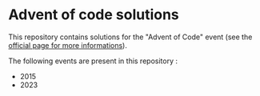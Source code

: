 # Advent of code solutions

This repository contains solutions for the "Advent of Code" event (see the [official page for more informations](https://adventofcode.com/2023/about)).

The following events are present in this repository : 
* 2015
* 2023